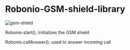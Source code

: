 # Robonio-GSM-shield-library

![gsm-shield](https://user-images.githubusercontent.com/77489853/185864142-f3fdb216-7dd6-45c9-9334-c0466a1c26a3.jpg)

Robonio.start(); Initializes the GSM shield

Robonio.callAnswer();  used to answer incoming call

